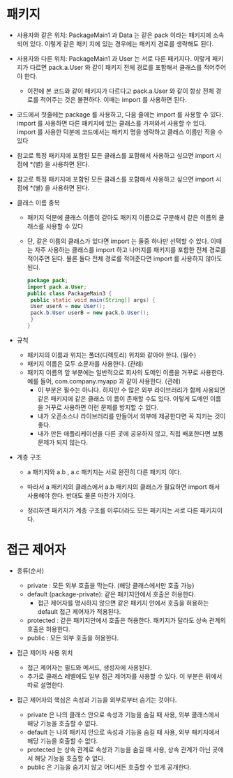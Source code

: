 # 패키지

* 사용자와 같은 위치: PackageMain1 과 Data 는 같은 pack 이라는 패키지에 소속되어 있다. 이렇게 같은 패키 지에 있는 경우에는 패키지 경로를 생략해도 된다. 
* 사용자와 다른 위치: PackageMain1 과 User 는 서로 다른 패키지다. 이렇게 패키지가 다르면 pack.a.User 와 같이 패키지 전체 경로를 포함해서 클래스를 적어주어야 한다.
  * 이전에 본 코드와 같이 패키지가 다르다고 pack.a.User 와 같이 항상 전체 경로를 적어주는 것은 불편하다. 이때는 import 를 사용하면 된다.

* 코드에서 첫줄에는 package 를 사용하고, 다음 줄에는 import 를 사용할 수 있다. import 를 사용하면 다른 패키지에 있는 클래스를 가져와서 사용할 수 있다. import 를 사용한 덕분에 코드에서는 패키지 명을 생략하고 클래스 이름만 적을 수 있다

* 참고로 특정 패키지에 포함된 모든 클래스를 포함해서 사용하고 싶으면 import 시점에 *(별) 을 사용하면 된다.

* 참고로 특정 패키지에 포함된 모든 클래스를 포함해서 사용하고 싶으면 import 시점에 *(별) 을 사용하면 된다.

* 클래스 이름 중복

  * 패키지 덕분에 클래스 이름이 같아도 패키지 이름으로 구분해서 같은 이름의 클래스를 사용할 수 있다

  * 단, 같은 이름의 클래스가 있다면 import 는 둘중 하나만 선택할 수 있다. 이때는 자주 사용하는 클래스를 import 하고 나머지를 패키지를 포함한 전체 경로를 적어주면 된다. 물론 둘다 전체 경로를 적어준다면 import 를 사용하지 않아도 된다. 

    ```java
    package pack;
    import pack.a.User;
    public class PackageMain3 {
     public static void main(String[] args) {
     User userA = new User();
     pack.b.User userB = new pack.b.User();
     }
    }
    ```

    

* 규칙
  * 패키지의 이름과 위치는 폴더(디렉토리) 위치와 같아야 한다. (필수) 
  * 패키지 이름은 모두 소문자를 사용한다. (관례)
  * 패키지 이름의 앞 부분에는 일반적으로 회사의 도메인 이름을 거꾸로 사용한다. 예를 들어, com.company.myapp 과 같이 사용한다. (관례) 
    * 이 부분은 필수는 아니다. 하지만 수 많은 외부 라이브러리가 함께 사용되면 같은 패키지에 같은 클래스 이 름이 존재할 수도 있다. 이렇게 도메인 이름을 거꾸로 사용하면 이런 문제를 방지할 수 있다. 
    * 내가 오픈소스나 라이브러리를 만들어서 외부에 제공한다면 꼭 지키는 것이 좋다. 
    * 내가 만든 애플리케이션을 다른 곳에 공유하지 않고, 직접 배포한다면 보통 문제가 되지 않는다.

* 계층 구조

  * a 패키지와 a.b , a.c 패키지는 서로 완전히 다른 패키지 이다. 

  * 따라서 a 패키지의 클래스에서 a.b 패키지의 클래스가 필요하면 import 해서 사용해야 한다. 반대도 물론 마찬가 지이다. 

  * 정리하면 패키지가 계층 구조를 이루더라도 모든 패키지는 서로 다른 패키지이다. 

    

# 접근 제어자

* 종류(순서)
  * private : 모든 외부 호출을 막는다. (해당 클래스에서만 호출 가능)
  * default (package-private): 같은 패키지안에서 호출은 허용한다.
    * 접근 제어자를 명시하지 않으면 같은 패키지 안에서 호출을 허용하는 default 접근 제어자가 적용된다.
  *  protected : 같은 패키지안에서 호출은 허용한다. 패키지가 달라도 상속 관계의 호출은 허용한다.
  *  public : 모든 외부 호출을 허용한다.

* 접근 제어자 사용 위치 
  * 접근 제어자는 필드와 메서드, 생성자에 사용된다.
  *  추가로 클래스 레벨에도 일부 접근 제어자를 사용할 수 있다. 이 부분은 뒤에서 따로 설명한다.

* 접근 제어자의 핵심은 속성과 기능을 외부로부터 숨기는 것이다.
  * private 은 나의 클래스 안으로 속성과 기능을 숨길 때 사용, 외부 클래스에서 해당 기능을 호출할 수 없다. 
  * default 는 나의 패키지 안으로 속성과 기능을 숨길 때 사용, 외부 패키지에서 해당 기능을 호출할 수 없다. 
  * protected 는 상속 관계로 속성과 기능을 숨길 때 사용, 상속 관계가 아닌 곳에서 해당 기능을 호출할 수 없다. 
  * public 은 기능을 숨기지 않고 어디서든 호출할 수 있게 공개한다.